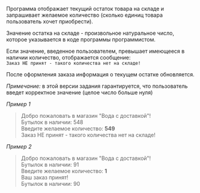 Программа отображает текущий остаток товара на складе и запрашивает желаемое количество (сколько единиц товара пользователь хочет приобрести). 

Значение остатка на складе - произвольное натуральное число, которое указывается в коде программы программистом.

Если значение, введенное пользователем, превышает имеющееся в наличии количество, отображается сообщение:  
`Заказ НЕ принят - такого количества нет на складе!` 

После оформления заказа информация о текущем остатке обновляется.

_Примечание:_  в этой версии задания гарантируется, что пользователь введет корректное значение (целое число больше нуля)

_Пример 1_

> Добро пожаловать в магазин "Вода с доставкой"!  
> Бутылок в наличии: 548  
> Введите желаемое количество: **549**  
> Заказ НЕ принят - такого количества нет на складе!

_Пример 2_

> Добро пожаловать в магазин "Вода с доставкой"!  
> Бутылок в наличии: 91  
> Введите желаемое количество: **1**  
> Ваш заказ принят!  
> Бутылок в наличии: 90  
